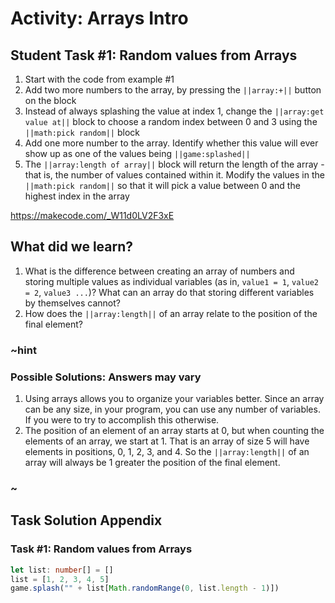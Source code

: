 # Activity: Arrays Intro


## Student Task #1: Random values from Arrays

1. Start with the code from example #1
2. Add two more numbers to the array, by pressing the ``||array:+||`` button on the block
3. Instead of always splashing the value at index 1, change the ``||array:get value at||`` block to choose a random index between 0 and 3 using the ``||math:pick random||`` block
4. Add one more number to the array. Identify whether this value will ever show up as one of the values being ``||game:splashed||``
5. The ``||array:length of array||`` block will return the length of the array - that is, the number of values contained within it. Modify the values in the ``||math:pick random||`` so that it will pick a value between 0 and the highest index in the array

https://makecode.com/_W11d0LV2F3xE

## What did we learn?

1. What is the difference between creating an array of numbers and storing multiple values as individual variables (as in, `value1 = 1`, `value2 = 2`, `value3 ...`)? What can an array do that storing different variables by themselves cannot?
2. How does the ``||array:length||`` of an array relate to the position of the final element?

### ~hint

### Possible Solutions: Answers may vary
1. Using arrays allows you to organize your variables better. Since an array can be any size, in your program, you can use any number of variables. If you were to try to accomplish this otherwise.
2. The position of an element of an array starts at 0, but when counting the elements of an array, we start at 1. That is an array of size 5 will have elements in positions, 0, 1, 2, 3, and 4. So the ``||array:length||`` of an array will always be 1 greater the position of the final element.

### ~



## Task Solution Appendix

### Task #1: Random values from Arrays

```ts
let list: number[] = []
list = [1, 2, 3, 4, 5]
game.splash("" + list[Math.randomRange(0, list.length - 1)])
```